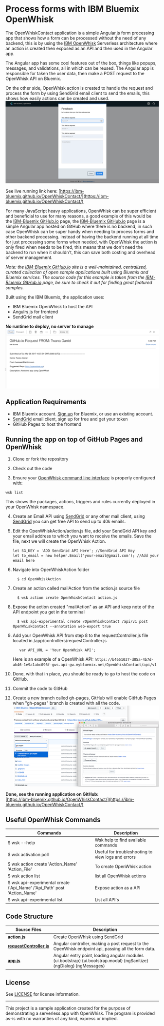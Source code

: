 # Process forms with IBM Bluemix OpenWhisk

The OpenWhiskContact application is a simple Angular.js form processing app that shows how a form can be processed without the need of any backend, this is by using the [IBM OpenWhisk](http://openwhisk.org/) Serverless architecture where an action is created then exposed as an API and then used in the Angular app.

The Angular app has some cool features out of the box, things like popups, messages, and validations, all in which can be reused. The Angular app is responsible for taken the user data, then make a POST request to the OpenWhisk API on Bluemix.

On the other side, OpenWhisk action is created to handle the request and process the form by using SendGrid email client to send the emails, this shows how easily actions can be created and used. 
![](./readMe-images/app.png)  


See live running link here: [https://ibm-bluemix.github.io/OpenWhiskContact/](https://ibm-bluemix.github.io/OpenWhiskContact/)

For many JavaScript heavy applications, OpenWhisk can be super efficient and beneficial to use for many reasons, a good example of this would be the [IBM-Bluemix GitHub.io](https://ibm-bluemix.github.io/) page, the [IBM-Bluemix GitHub.io](https://ibm-bluemix.github.io/) page is a simple Angular app hosted on GitHub where there is no backend, in such case OpenWhisk can be super handy when needing to process forms and other backend processing. instead of having the backend running at all time for just processing some forms when needed, with OpenWhisk the action is only fired when needs to be fired, this means that we don't need the backend to run when it shouldn't, this can save both costing and overhead of server management. 

_Note: the [IBM-Bluemix GitHub.io](https://ibm-bluemix.github.io/) site is a well-maintained, centralized, curated collection of open sample applications built using Bluemix and Bluemix services.
The source code for this example is taken from the [IBM-Bluemix GitHub.io](https://ibm-bluemix.github.io/) page, be sure to check it out for finding great featured samples._



Built using the IBM Bluemix, the application uses:
- IBM Bluemix OpenWhisk to host the API 
- Angulrs.js for frontend  
- SendGrid mail client  

**No runtime to deploy, no server to manage**
![](./readMe-images/email.png)   


## Application Requirements
- IBM Bluemix account. [Sign up](https://console.ng.bluemix.net/registration/?target=%2Fdashboard%2Fapps) for Bluemix, or use an existing account.
- [SendGrid](https://sendgrid.com/) email client, sign up for free and get your token  
- GitHub Pages to host the frontend

## Running the app on top of GitHub Pages and OpenWhisk

  1. Clone or fork the repository 

  2. Check out the code

  3. Ensure your [OpenWhisk command line interface](https://console.ng.bluemix.net/openwhisk/cli) is properly configured with:

  ```
  wsk list
  ```

  This shows the packages, actions, triggers and rules currently deployed in your OpenWhisk namespace.
  
  
  4. Create an Email API using [SendGrid](https://sendgrid.com/) or any other mail client, using [SendGrid](https://sendgrid.com/) you can get free API to send up to 40k emails.
  5. Edit the OpenWhiskAction/action.js file, add your SendGrid API key and your email address to which you want to receive the emails. Save the file, next we will create the OpenWhisk Action.
      ```
      let SG_KEY = 'ADD SendGrid API Here'; //SendGrid API Key
      let to_email = new helper.Email('your-email@gmail.com'); //Add your email here
      ```
  6. Navigate into OpenWhiskAction folder
      ```
        $ cd OpenWhiskAction
      ```
  7. Create an action called mailAction from the action.js source file
      ```
        $ wsk action create OpenWhiskContact action.js
      ```      
  8. Expose the action created "mailAction" as an API and keep note of the API endpoint you get in the terminal 
      ```
        $ wsk api-experimental create /OpenWhiskContact /api/v1 post OpenWhiskContact --annotation web-export true
      ``` 
  9. Add your OpenWhisk API from step 8 to the requestController.js file located in /app/controllers/requestController.js
      ```
         var API_URL = 'Your OpenWhisk API';
      ``` 
      Here is an example of a OpenWhisk API: `https://b4651037-d05a-4b7d-ab46-1e9a1abc096f-gws.api-gw.mybluemix.net/OpenWhiskContact/api/v1`
    
  10. Done, with that in place, you should be ready to go to host the code on GitHub.
  11. Commit the code to GitHub
  12. Create a new branch called gh-pages, GitHub will enable GitHub Pages when "gh-pages" branch is created with all the code.
      ![](readMe-images/githubFull.png) 
  
   **Done, see the running application on GitHub:**  
   [https://ibm-bluemix.github.io/OpenWhiskContact/](https://ibm-bluemix.github.io/OpenWhiskContact/)

## Useful OpenWhisk Commands
| Commands | Description |
| ---- | ----------- |
|$ wsk --help| Wsk help to find available commands |
|$ wsk activation poll| Useful for troubleshooting to view logs and errors  |
|$ wsk action create 'Action_Name' 'Action_File'| To create OpenWhisk action |
|$ wsk action list| list all OpenWhisk actions |
|$ wsk api-experimental create /'Api_Name' /'Api_Path' post 'Action_Name'| Expose action as a API  |
|$ wsk api-experimental list| List all API's |




## Code Structure

| Source Files | Description |
| ---- | ----------- |
|[**action.js**](OpenWhiskAction/action.js)| Create OpenWhisk using SendGrid |
|[**requestController.js**](app/controllers/requestController.js)| Angular controller, making a post request to the OpenWhisk endpoint api, passing all the form data. |
|[**app.js**](app/app.js)| Angular entry point, loading angular modules {ui.bootstrap} {ui.bootstrap.modal} {ngSanitize} {ngDialog} {ngMessages} |


## License

See [LICENSE](LICENSE) for license information.

---

This project is a sample application created for the purpose of demonstrating a serverless app with OpenWhisk. The program is provided as-is with no warranties of any kind, express or implied.

[bluemix_signup_url]: https://console.ng.bluemix.net/?cm_mmc=GitHubReadMe
